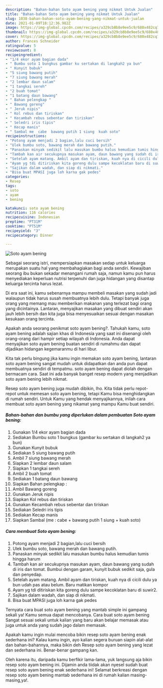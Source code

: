 ```yaml
---
description: "Bahan-bahan Soto ayam bening yang nikmat Untuk Jualan"
title: "Bahan-bahan Soto ayam bening yang nikmat Untuk Jualan"
slug: 1038-bahan-bahan-soto-ayam-bening-yang-nikmat-untuk-jualan
date: 2021-01-09T18:12:36.982Z
image: https://img-global.cpcdn.com/recipes/a329cb8b8e9ee5c9/680x482cq70/soto-ayam-bening-foto-resep-utama.jpg
thumbnail: https://img-global.cpcdn.com/recipes/a329cb8b8e9ee5c9/680x482cq70/soto-ayam-bening-foto-resep-utama.jpg
cover: https://img-global.cpcdn.com/recipes/a329cb8b8e9ee5c9/680x482cq70/soto-ayam-bening-foto-resep-utama.jpg
author: Frances Schneider
ratingvalue: 5
reviewcount: 8
recipeingredient:
- "1/4 ekor ayam bagian dada"
- " Bumbu soto 1 bungkus gambar ku sertakan di langkah2 ya bun"
- " Kunyit bubuk"
- "5 siung bawang putih"
- "7 siung bawang merah"
- "2 lembar daun salam"
- "1 tangkai sereh"
- "2 buah tomat"
- "1 batang daun bawang"
- " Bahan pelengkap "
- " Bawang goreng"
- " Jeruk nipis"
- " Kol rebus dan tiriskan"
- " Kecambah rebus sebentar dan tiriskan"
- " Seledri iris tipis"
- " Kecap manis"
- " Sambal me  cabe  bawang putih 1 siung  kuah soto"
recipeinstructions:
- "Potong ayam menjadi 2 bagian,lalu cuci bersih"
- "Ulek bumbu soto, bawang merah dan bawang putih."
- "Panaskan minyak sedikit lalu masukan bumbu halus kemudian tumis hingga harum"
- "Tambah kan air secukupnya masukan ayam, daun bawang yang sudah di iris dan tomat. Bumbui dengan garam, kunyit bubuk sedikit saja, gula dan penyedap."
- "Setelah ayam matang. Ambil ayam dan tiriskan, kuah nya di cicili dulu ya bun udah pas atau belum. Baru matikan kompor"
- "Ayam yg tdi ditiriskan kita goreng dulu sampe kecoklatan baru di suwir2."
- "Sajikan dalam wadah, dan siap di nikmati."
- "Bisa buat MPASI juga loh karna gak pedes"
categories:
- Resep
tags:
- soto
- ayam
- bening

katakunci: soto ayam bening 
nutrition: 116 calories
recipecuisine: Indonesian
preptime: "PT31M"
cooktime: "PT51M"
recipeyield: "3"
recipecategory: Dinner

---
```



![Soto ayam bening](https://img-global.cpcdn.com/recipes/a329cb8b8e9ee5c9/680x482cq70/soto-ayam-bening-foto-resep-utama.jpg)

Sebagai seorang istri, mempersiapkan masakan sedap untuk keluarga merupakan suatu hal yang membahagiakan bagi anda sendiri. Kewajiban seorang ibu bukan sekadar menangani rumah saja, namun kamu pun harus menyediakan keperluan nutrisi terpenuhi dan juga hidangan yang disantap keluarga tercinta harus lezat.

Di era  saat ini, kamu sebenarnya mampu membeli masakan yang sudah jadi walaupun tidak harus susah membuatnya lebih dulu. Tetapi banyak juga orang yang memang mau memberikan makanan yang terlezat bagi orang yang dicintainya. Lantaran, menyajikan masakan yang dibuat sendiri akan jauh lebih bersih dan kita juga bisa menyesuaikan sesuai dengan masakan kesukaan orang tercinta. 



Apakah anda seorang penikmat soto ayam bening?. Tahukah kamu, soto ayam bening adalah sajian khas di Indonesia yang saat ini disenangi oleh orang-orang dari hampir setiap wilayah di Indonesia. Anda dapat menyajikan soto ayam bening buatan sendiri di rumahmu dan dapat dijadikan hidangan kegemaranmu di hari libur.

Kita tak perlu bingung jika kamu ingin memakan soto ayam bening, lantaran soto ayam bening sangat mudah untuk didapatkan dan anda pun dapat membuatnya sendiri di tempatmu. soto ayam bening dapat diolah dengan bermacam cara. Saat ini ada banyak banget resep modern yang menjadikan soto ayam bening lebih nikmat.

Resep soto ayam bening juga mudah dibikin, lho. Kita tidak perlu repot-repot untuk memesan soto ayam bening, tetapi Kamu bisa menghidangkan di rumah sendiri. Untuk Kamu yang hendak menyajikannya, inilah cara membuat soto ayam bening yang nikamat yang mampu Kamu buat sendiri.

<!--inarticleads1-->

##### Bahan-bahan dan bumbu yang diperlukan dalam pembuatan Soto ayam bening:

1. Gunakan 1/4 ekor ayam bagian dada
1. Sediakan  Bumbu soto 1 bungkus (gambar ku sertakan di langkah2 ya bun)
1. Gunakan  Kunyit bubuk
1. Sediakan 5 siung bawang putih
1. Ambil 7 siung bawang merah
1. Siapkan 2 lembar daun salam
1. Siapkan 1 tangkai sereh
1. Ambil 2 buah tomat
1. Sediakan 1 batang daun bawang
1. Siapkan  Bahan pelengkap :
1. Ambil  Bawang goreng
1. Gunakan  Jeruk nipis
1. Siapkan  Kol rebus dan tiriskan
1. Gunakan  Kecambah rebus sebentar dan tiriskan
1. Sediakan  Seledri iris tipis
1. Sediakan  Kecap manis
1. Siapkan  Sambal (me : cabe + bawang putih 1 siung + kuah soto)




<!--inarticleads2-->

##### Cara membuat Soto ayam bening:

1. Potong ayam menjadi 2 bagian,lalu cuci bersih
1. Ulek bumbu soto, bawang merah dan bawang putih.
1. Panaskan minyak sedikit lalu masukan bumbu halus kemudian tumis hingga harum
1. Tambah kan air secukupnya masukan ayam, daun bawang yang sudah di iris dan tomat. Bumbui dengan garam, kunyit bubuk sedikit saja, gula dan penyedap.
1. Setelah ayam matang. Ambil ayam dan tiriskan, kuah nya di cicili dulu ya bun udah pas atau belum. Baru matikan kompor
1. Ayam yg tdi ditiriskan kita goreng dulu sampe kecoklatan baru di suwir2.
1. Sajikan dalam wadah, dan siap di nikmati.
1. Bisa buat MPASI juga loh karna gak pedes




Ternyata cara buat soto ayam bening yang mantab simple ini gampang sekali ya! Kamu semua dapat mencobanya. Cara buat soto ayam bening Sangat sesuai sekali untuk kalian yang baru akan belajar memasak atau juga untuk anda yang sudah jago dalam memasak.

Apakah kamu ingin mulai mencoba bikin resep soto ayam bening enak sederhana ini? Kalau kamu ingin, ayo kalian segera buruan siapin alat-alat dan bahan-bahannya, maka bikin deh Resep soto ayam bening yang lezat dan sederhana ini. Benar-benar gampang kan. 

Oleh karena itu, daripada kamu berfikir lama-lama, yuk langsung aja bikin resep soto ayam bening ini. Dijamin anda tiidak akan nyesel sudah buat resep soto ayam bening enak sederhana ini! Selamat berkreasi dengan resep soto ayam bening mantab sederhana ini di rumah kalian masing-masing,ya!.

